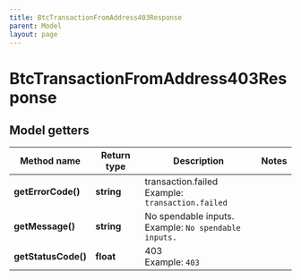 ```yaml
---
title: BtcTransactionFromAddress403Response
parent: Model
layout: page
---
```


# BtcTransactionFromAddress403Response

## Model getters

Method name | Return type | Description | Notes
------------ | ------------- | ------------- | -------------
**getErrorCode()** | **string** | transaction.failed <br>Example: `transaction.failed` |
**getMessage()** | **string** | No spendable inputs. <br>Example: `No spendable inputs.` |
**getStatusCode()** | **float** | 403 <br>Example: `403` |

